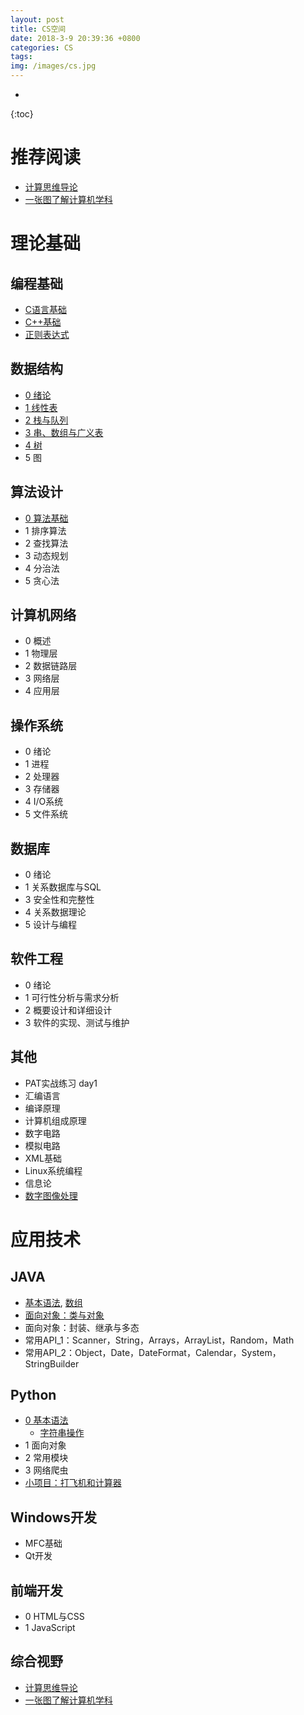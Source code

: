 ```yaml
---
layout: post
title: CS空间
date: 2018-3-9 20:39:36 +0800
categories: CS
tags:  
img: /images/cs.jpg
---
```

* 
{:toc}
# 推荐阅读

* [计算思维导论](https://wwg1996.github.io/cs/2017/10/10/jsswdl.html)
* [一张图了解计算机学科](http://wangweiguang.xyz/cs/2017/10/14/map_of_cs.html)

# 理论基础

## 编程基础

* [C语言基础](https://wwg1996.github.io/cs/2017/10/11/c.html)
* [C++基础](https://wwg1996.github.io/cs/2017/10/13/cpp.html)
* [正则表达式](http://wangweiguang.xyz/cs/2019/01/15/regex0.html)

## 数据结构
* [0 绪论](http://wangweiguang.xyz/cs/2016/09/05/ds0.html)
* [1 线性表](http://wangweiguang.xyz/cs/2016/09/30/ds1.html)
* [2 栈与队列](http://wangweiguang.xyz/cs/2016/10/23/ds2.html)
* [3 串、数组与广义表](http://wangweiguang.xyz/cs/2016/10/30/ds3.html)
* [4 树](http://wangweiguang.xyz/cs/2017/05/02/ds4.html)
* 5 图

## 算法设计

* [0 算法基础](http://wangweiguang.xyz/cs/2018/03/08/algorithm0.html)
* 1 排序算法
* 2 查找算法
* 3 动态规划
* 4 分治法
* 5 贪心法

## 计算机网络
* 0 概述
* 1 物理层
* 2 数据链路层
* 3 网络层
* 4 应用层

## 操作系统
* 0 绪论
* 1 进程
* 2 处理器
* 3 存储器
* 4 I/O系统
* 5 文件系统

## 数据库
* 0 绪论
* 1 关系数据库与SQL
* 3 安全性和完整性
* 4 关系数据理论
* 5 设计与编程

## 软件工程
* 0 绪论
* 1 可行性分析与需求分析
* 2 概要设计和详细设计
* 3 软件的实现、测试与维护

## 其他
* PAT实战练习 day1 
* 汇编语言
* 编译原理
* 计算机组成原理
* 数字电路
* 模拟电路
* XML基础
* Linux系统编程
* 信息论
* [数字图像处理](http://wangweiguang.xyz/cs/2017/10/16/txcl.html)

# 应用技术

## JAVA
* [基本语法](http://wangweiguang.xyz/cs/2020/01/21/Java.html), [数组](http://wangweiguang.xyz/cs/2020/01/22/array.html)
* [面向对象：类与对象](http://wangweiguang.xyz/cs/2020/01/24/OOP.html)
* 面向对象：封装、继承与多态
* 常用API_1：Scanner，String，Arrays，ArrayList，Random，Math
* 常用API_2：Object，Date，DateFormat，Calendar，System，StringBuilder

## Python 
* [0 基本语法](http://wangweiguang.xyz/cs/2018/03/04/python3.html)
  * [字符串操作](http://wangweiguang.xyz/ai/cs/2019/01/14/pys.html)
* 1 面向对象
* 2 常用模块
* 3 网络爬虫
* [小项目：打飞机和计算器](http://wangweiguang.xyz/cs/2018/03/09/pyxxm.html)

## Windows开发
* MFC基础
* Qt开发

## 前端开发
* 0 HTML与CSS
* 1 JavaScript

## 综合视野

* [计算思维导论](https://wwg1996.github.io/cs/2017/10/10/jsswdl.html)
* [一张图了解计算机学科](http://wangweiguang.xyz/cs/2017/10/14/map_of_cs.html)



